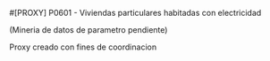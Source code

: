 #[PROXY] P0601 - Viviendas particulares habitadas con electricidad

(Mineria de datos de parametro pendiente)

Proxy creado con fines de coordinacion